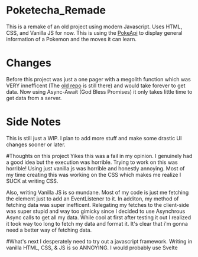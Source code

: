 # Poketecha_Remade
This is a remake of an old project using modern Javascript. Uses HTML, CSS, and Vanilla JS for now. This is using the [PokeApi](https://pokeapi.co/) to display general information of a Pokemon and the moves it can learn.

# Changes
Before this project was just a one pager with a megolith function which was VERY innefficent (The [old repo](https://github.com/L33t-Rose/poketecha) is still there) and would take forever to get data. Now using Async-Await (God Bless Promises) it only takes little time to get data from a server.

# Side Notes
This is still just a WIP. I plan to add more stuff and make some drastic UI changes sooner or later.

#Thoughts on this project
Yikes this was a fail in my opinion. I genuinely had a good idea but the execution was horrible. Trying to work on this was horrible! Using just vanilla js was horrible and honestly annoying. Most of my time creating this was working on the CSS which makes me realize I SUCK at writing CSS. 

Also, writing Vanilla JS is so mundane. Most of my code is just me fetching the element just to add an EventListener to it. 
In additon, my method of fetching data was super inefficent. Relegating my fetches to the client-side was super stupid and way too gimicky since I decided to use Asynchrous Async calls to get all my data. While cool at first after testing it out I realized it took way too long to fetch my data and format it. It's clear that i'm gonna need a better way of fetching data. 


#What's next
I desperately need to try out a javascript framework. Writing in vanilla HTML, CSS, & JS is so ANNOYING. I would probably use Svelte


